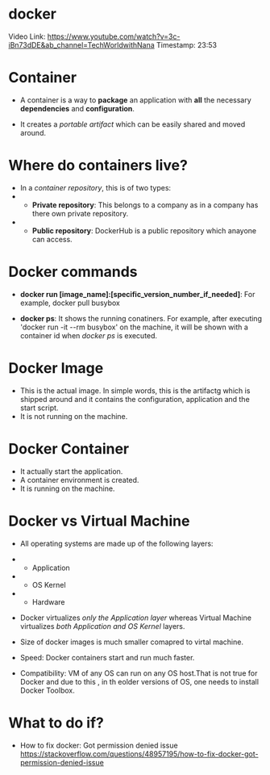 # docker

Video Link: https://www.youtube.com/watch?v=3c-iBn73dDE&ab_channel=TechWorldwithNana
Timestamp: 23:53

# Container
- A container is a way to **package** an application with **all** the necessary **dependencies** and **configuration**.

- It creates a _portable artifact_ which can be easily shared and moved around.

# Where do containers live?
- In a _container repository_, this is of two types:
- - **Private repository**: This belongs to a company as in a company has there own private repository.
- - **Public repository**: DockerHub is a public repository which anayone can access.

# Docker commands
- **docker run [image_name]:[specific_version_number_if_needed]**: For example, docker pull busybox

- **docker ps**: It shows the running conatiners. For example, after executing 'docker run -it --rm busybox' on the machine, it will be shown with a container id when _docker ps_ is executed.

# Docker Image
- This is the actual image. In simple words, this is the artifactg which is shipped around and it contains the configuration, application and the start script.
- It is not running on the machine.

# Docker Container
- It actually start the application.
- A container environment is created.
- It is running on the machine.

# Docker vs Virtual Machine
- All operating systems are made up of the following layers:
- - Application
- - OS Kernel
- - Hardware

- Docker virtualizes _only the Application layer_ whereas Virtual Machine virtualizes _both Application and OS Kernel_ layers.
- Size of docker images is much smaller comapred to virtal machine.
- Speed: Docker containers start and run much faster.
- Compatibility: VM of any OS can run on any OS host.That is not true for Docker and due to this , in th eolder versions of OS, one needs to install Docker Toolbox.




# What to do if?

- How to fix docker: Got permission denied issue
https://stackoverflow.com/questions/48957195/how-to-fix-docker-got-permission-denied-issue
